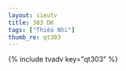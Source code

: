```yaml
--- 
layout: sieutv
title: 303 DK
tags: ["Thiếu Nhi"]
thumb_re: qt303
---
```

{% include tvadv key="qt303" %} 
